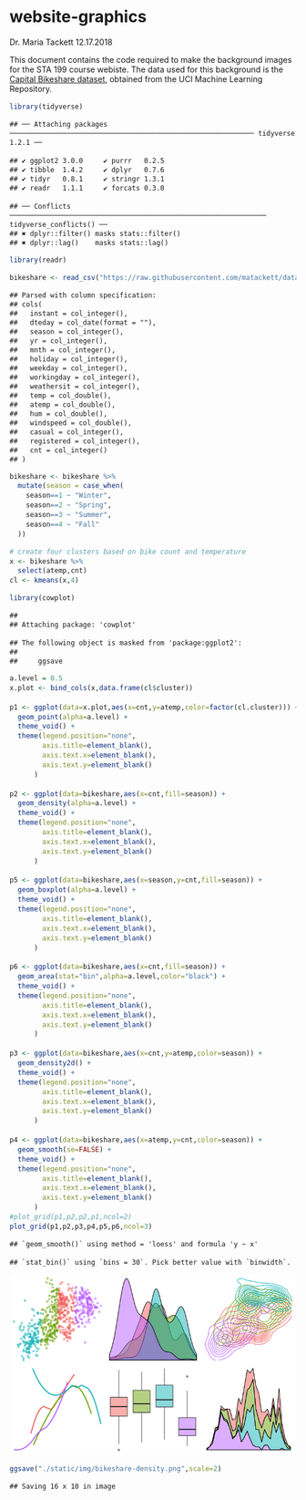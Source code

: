website-graphics
================
Dr. Maria Tackett
12.17.2018

This document contains the code required to make the background images for the STA 199 course webiste. The data used for this background is the [Capital Bikeshare dataset](https://archive.ics.uci.edu/ml/datasets/bike+sharing+dataset), obtained from the UCI Machine Learning Repository.

``` r
library(tidyverse)
```

    ## ── Attaching packages ──────────────────────────────────────────────────────────── tidyverse 1.2.1 ──

    ## ✔ ggplot2 3.0.0     ✔ purrr   0.2.5
    ## ✔ tibble  1.4.2     ✔ dplyr   0.7.6
    ## ✔ tidyr   0.8.1     ✔ stringr 1.3.1
    ## ✔ readr   1.1.1     ✔ forcats 0.3.0

    ## ── Conflicts ─────────────────────────────────────────────────────────────── tidyverse_conflicts() ──
    ## ✖ dplyr::filter() masks stats::filter()
    ## ✖ dplyr::lag()    masks stats::lag()

``` r
library(readr)
```

``` r
bikeshare <- read_csv("https://raw.githubusercontent.com/matackett/data/master/capital-bikeshare.csv")                          
```

    ## Parsed with column specification:
    ## cols(
    ##   instant = col_integer(),
    ##   dteday = col_date(format = ""),
    ##   season = col_integer(),
    ##   yr = col_integer(),
    ##   mnth = col_integer(),
    ##   holiday = col_integer(),
    ##   weekday = col_integer(),
    ##   workingday = col_integer(),
    ##   weathersit = col_integer(),
    ##   temp = col_double(),
    ##   atemp = col_double(),
    ##   hum = col_double(),
    ##   windspeed = col_double(),
    ##   casual = col_integer(),
    ##   registered = col_integer(),
    ##   cnt = col_integer()
    ## )

``` r
bikeshare <- bikeshare %>%
  mutate(season = case_when(
    season==1 ~ "Winter",
    season==2 ~ "Spring",
    season==3 ~ "Summer",
    season==4 ~ "Fall"
  ))
```

``` r
# create four clusters based on bike count and temperature
x <- bikeshare %>%
  select(atemp,cnt)
cl <- kmeans(x,4)
```

``` r
library(cowplot)
```

    ## 
    ## Attaching package: 'cowplot'

    ## The following object is masked from 'package:ggplot2':
    ## 
    ##     ggsave

``` r
a.level = 0.5
x.plot <- bind_cols(x,data.frame(cl$cluster))

p1 <- ggplot(data=x.plot,aes(x=cnt,y=atemp,color=factor(cl.cluster))) +
  geom_point(alpha=a.level) +
  theme_void() +
  theme(legend.position="none",
        axis.title=element_blank(),
        axis.text.x=element_blank(),
        axis.text.y=element_blank()
      )

p2 <- ggplot(data=bikeshare,aes(x=cnt,fill=season)) +
  geom_density(alpha=a.level) +
  theme_void() +
  theme(legend.position="none",
        axis.title=element_blank(),
        axis.text.x=element_blank(),
        axis.text.y=element_blank()
      )

p5 <- ggplot(data=bikeshare,aes(x=season,y=cnt,fill=season)) +
  geom_boxplot(alpha=a.level) +
  theme_void() +
  theme(legend.position="none",
        axis.title=element_blank(),
        axis.text.x=element_blank(),
        axis.text.y=element_blank()
      )

p6 <- ggplot(data=bikeshare,aes(x=cnt,fill=season)) +
  geom_area(stat="bin",alpha=a.level,color="black") +
  theme_void() +
  theme(legend.position="none",
        axis.title=element_blank(),
        axis.text.x=element_blank(),
        axis.text.y=element_blank()
      )

p3 <- ggplot(data=bikeshare,aes(x=cnt,y=atemp,color=season)) +
  geom_density2d() +
  theme_void() +
  theme(legend.position="none",
        axis.title=element_blank(),
        axis.text.x=element_blank(),
        axis.text.y=element_blank()
      )

p4 <- ggplot(data=bikeshare,aes(x=atemp,y=cnt,color=season)) +
  geom_smooth(se=FALSE) +
  theme_void() +
  theme(legend.position="none",
        axis.title=element_blank(),
        axis.text.x=element_blank(),
        axis.text.y=element_blank()
      )
#plot_grid(p1,p2,p2,p1,ncol=2)
plot_grid(p1,p2,p3,p4,p5,p6,ncol=3)
```

    ## `geom_smooth()` using method = 'loess' and formula 'y ~ x'

    ## `stat_bin()` using `bins = 30`. Pick better value with `binwidth`.

![](website-graphics_files/figure-markdown_github/cluster-plot-1.png)

``` r
ggsave("./static/img/bikeshare-density.png",scale=2)
```

    ## Saving 16 x 10 in image
